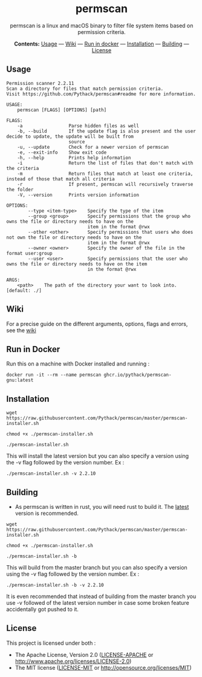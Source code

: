 <div align="center">

# permscan

permscan is a linux and macOS binary to filter file system items based on
permission criteria.

**Contents:** [Usage](#usage) — [Wiki](#wiki) — [Run in docker](#run-in-docker) —
[Installation](#installation) — [Building](#building) — [License](#license)

</div>

## Usage

```
Permission scanner 2.2.11
Scan a directory for files that match permission criteria.
Visit https://github.com/Pythack/permscan#readme for more information.

USAGE:
    permscan [FLAGS] [OPTIONS] [path]

FLAGS:
    -a                 Parse hidden files as well
    -b, --build        If the update flag is also present and the user decide to update, the update will be built from
                       source
    -u, --update       Check for a newer version of permscan
    -e, --exit-info    Show exit code
    -h, --help         Prints help information
    -i                 Return the list of files that don't match with the criteria
    -m                 Return files that match at least one criteria, instead of those that match all criteria
    -r                 If present, permscan will recursively traverse the folder
    -V, --version      Prints version information

OPTIONS:
        --type <item-type>    Specify the type of the item
        --group <group>       Specify permissions that the group who owns the file or directory needs to have on the
                              item in the format @rwx
        --other <other>       Specify permissions that users who does not own the file or directory needs to have on the
                              item in the format @rwx
        --owner <owner>       Specify the owner of the file in the format user:group
        --user <user>         Specify permissions that the user who owns the file or directory needs to have on the item
                              in the format @rwx

ARGS:
    <path>    The path of the directory your want to look into. [default: ./]
```

## Wiki

For a precise guide on the different arguments, options, flags and errors, see the [wiki](https://github.com/Pythack/permscan/wiki)

## Run in Docker

Run this on a machine with Docker installed and running :

```console
docker run -it --rm --name permscan ghcr.io/pythack/permscan-gnu:latest
```

## Installation

```
wget https://raw.githubusercontent.com/Pythack/permscan/master/permscan-installer.sh
```

```
chmod +x ./permscan-installer.sh
```

```
./permscan-installer.sh
```

This will install the latest version but you can also specify a version using
the -v flag followed by the version number.
Ex :

```
./permscan-installer.sh -v 2.2.10
```

## Building

* As permscan is written in rust, you will need rust to build it. The
  [latest](https://www.rust-lang.org/tools/install) version is recommended.

```
wget https://raw.githubusercontent.com/Pythack/permscan/master/permscan-installer.sh
```

```
chmod +x ./permscan-installer.sh
```

```
./permscan-installer.sh -b
```

This will build from the master branch but you can also specify a version using
the -v flag followed by the version number. Ex :

```
./permscan-installer.sh -b -v 2.2.10
```

It is even recommended that instead
of building from the master branch you use -v followed of the latest version number
in case some broken feature accidentally got pushed to it.

## License

This project is licensed under both :

* The Apache License, Version 2.0 ([LICENSE-APACHE](LICENSE-APACHE) or <http://www.apache.org/licenses/LICENSE-2.0>)
* The MIT license ([LICENSE-MIT](LICENSE-MIT) or
  <http://opensource.org/licenses/MIT>)
